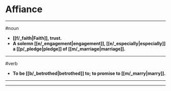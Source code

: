 # Affiance
---
#noun
- **[[f/_faith|Faith]], trust.**
- **A solemn [[e/_engagement|engagement]], [[e/_especially|especially]] a [[p/_pledge|pledge]] of [[m/_marriage|marriage]].**
---
#verb
- **To be [[b/_betrothed|betrothed]] to; to promise to [[m/_marry|marry]].**
---
---
